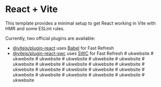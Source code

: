 # React + Vite

This template provides a minimal setup to get React working in Vite with HMR and some ESLint rules.

Currently, two official plugins are available:

- [@vitejs/plugin-react](https://github.com/vitejs/vite-plugin-react/blob/main/packages/plugin-react/README.md) uses [Babel](https://babeljs.io/) for Fast Refresh
- [@vitejs/plugin-react-swc](https://github.com/vitejs/vite-plugin-react-swc) uses [SWC](https://swc.rs/) for Fast Refresh
#   u k w e b s i t e  
 #   u k w e b s i t e  
 #   u k w e b s i t e  
 #   u k w e b s i t e  
 #   u k w e b s i t e  
 #   u k w e b s i t e  
 #   u k w e b s i t e  
 #   u k w e b s i t e  
 #   u k w e b s i t e  
 #   u k w e b s i t e  
 #   u k w e b s i t e  
 #   u k w e b s i t e  
 #   u k w e b s i t e  
 #   u k w e b s i t e  
 #   u k w e b s i t e  
 #   u k w e b s i t e  
 #   u k w e b s i t e  
 #   u k w e b s i t e  
 #   u k w e b s i t e  
 #   u k w e b s i t e  
 #   u k w e b s i t e  
 #   u k w e b s i t e  
 
